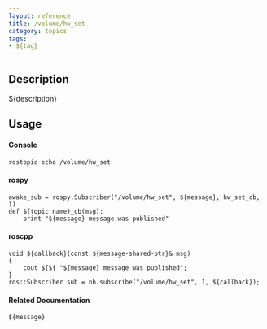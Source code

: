 ```yaml
---
layout: reference
title: /volume/hw_set
category: topics
tags: 
- ${tag}
---
```


## Description
${description}

## Usage
#### Console
```
rostopic echo /volume/hw_set
```

#### rospy
```
awake_sub = rospy.Subscriber("/volume/hw_set", ${message}, hw_set_cb, 1)
def ${topic name}_cb(msg):
    print "${message} message was published"
```

#### roscpp
```
void ${callback}(const ${message-shared-ptr}& msg)
{
    cout ${${ "${message} message was published";
}
ros::Subscriber sub = nh.subscribe("/volume/hw_set", 1, ${callback});
```

#### Related Documentation
``${message}``